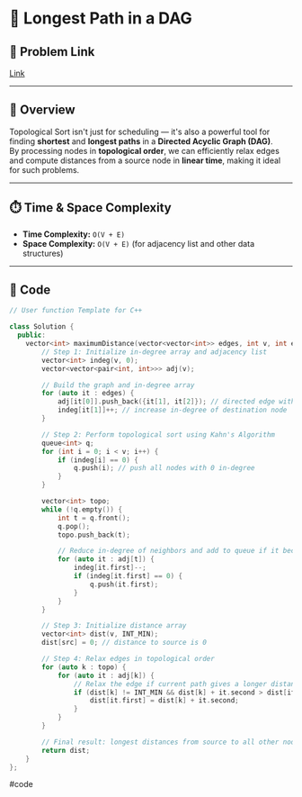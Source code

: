 # 🌟 Longest Path in a DAG

## 🔗 Problem Link
[Link](https://www.geeksforgeeks.org/problems/longest-path-in-a-directed-acyclic-graph/1)

---

## 🧠 Overview

Topological Sort isn't just for scheduling — it's also a powerful tool for finding **shortest** and **longest paths** in a **Directed Acyclic Graph (DAG)**.  
By processing nodes in **topological order**, we can efficiently relax edges and compute distances from a source node in **linear time**, making it ideal for such problems.

---

## ⏱️ Time & Space Complexity

- **Time Complexity:** `O(V + E)`  
- **Space Complexity:** `O(V + E)` (for adjacency list and other data structures)

---

## 📌 Code

```cpp
// User function Template for C++

class Solution {
  public:
    vector<int> maximumDistance(vector<vector<int>> edges, int v, int e, int src) {
        // Step 1: Initialize in-degree array and adjacency list
        vector<int> indeg(v, 0);
        vector<vector<pair<int, int>>> adj(v);

        // Build the graph and in-degree array
        for (auto it : edges) {
            adj[it[0]].push_back({it[1], it[2]}); // directed edge with weight
            indeg[it[1]]++; // increase in-degree of destination node
        }

        // Step 2: Perform topological sort using Kahn's Algorithm
        queue<int> q;
        for (int i = 0; i < v; i++) {
            if (indeg[i] == 0) {
                q.push(i); // push all nodes with 0 in-degree
            }
        }

        vector<int> topo;
        while (!q.empty()) {
            int t = q.front();
            q.pop();
            topo.push_back(t);

            // Reduce in-degree of neighbors and add to queue if it becomes 0
            for (auto it : adj[t]) {
                indeg[it.first]--;
                if (indeg[it.first] == 0) {
                    q.push(it.first);
                }
            }
        }

        // Step 3: Initialize distance array
        vector<int> dist(v, INT_MIN);
        dist[src] = 0; // distance to source is 0

        // Step 4: Relax edges in topological order
        for (auto k : topo) {
            for (auto it : adj[k]) {
                // Relax the edge if current path gives a longer distance
                if (dist[k] != INT_MIN && dist[k] + it.second > dist[it.first]) {
                    dist[it.first] = dist[k] + it.second;
                }
            }
        }

        // Final result: longest distances from source to all other nodes
        return dist;
    }
};

```
#code
